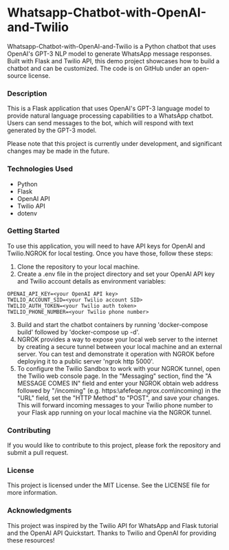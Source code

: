 # Whatsapp-Chatbot-with-OpenAI-and-Twilio
Whatsapp-Chatbot-with-OpenAI-and-Twilio is a Python chatbot that uses OpenAI's GPT-3 NLP model to generate WhatsApp message responses. Built with Flask and Twilio API, this demo project showcases how to build a chatbot and can be customized. The code is on GitHub under an open-source license.

### Description
This is a Flask application that uses OpenAI's GPT-3 language model to provide natural language processing capabilities to a WhatsApp chatbot. Users can send messages to the bot, which will respond with text generated by the GPT-3 model.

Please note that this project is currently under development, and significant changes may be made in the future.

### Technologies Used
- Python
- Flask
- OpenAI API
- Twilio API
- dotenv

### Getting Started
To use this application, you will need to have API keys for OpenAI and Twilio.NGROK for local testing. Once you have those, follow these steps:

1. Clone the repository to your local machine.
2. Create a .env file in the project directory and set your OpenAI API key and Twilio account details as environment variables:
```
OPENAI_API_KEY=<your OpenAI API key>
TWILIO_ACCOUNT_SID=<your Twilio account SID>
TWILIO_AUTH_TOKEN=<your Twilio auth token>
TWILIO_PHONE_NUMBER=<your Twilio phone number>
```
3. Build and start the chatbot containers by running 'docker-compose build' followed by 'docker-compose up -d'.
4. NGROK provides a way to expose your local web server to the internet by creating a secure tunnel between your local machine and an external server. You can test and demonstrate it operation with NGROK before deploying it to a public server 'ngrok http 5000'.
5. To configure the Twilio Sandbox to work with your NGROK tunnel, open the Twilio web console page. In the "Messaging" section, find the "A MESSAGE COMES IN" field and enter your NGROK obtain web address followed by "/incoming" (e.g. https:\\afefeqe.ngrox.com\incoming) in the "URL" field, set the "HTTP Method" to "POST", and save your changes. This will forward incoming messages to your Twilio phone number to your Flask app running on your local machine via the NGROK tunnel.

### Contributing
If you would like to contribute to this project, please fork the repository and submit a pull request.

### License
This project is licensed under the MIT License. See the LICENSE file for more information.

### Acknowledgments
This project was inspired by the Twilio API for WhatsApp and Flask tutorial and the OpenAI API Quickstart. Thanks to Twilio and OpenAI for providing these resources!